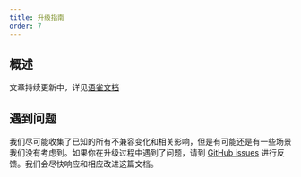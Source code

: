 ```yaml
---
title: 升级指南
order: 7
---
```


## 概述

文章持续更新中，详见[语雀文档](https://www.yuque.com/antv/charts/yzp26a6px89iamau)


## 遇到问题

我们尽可能收集了已知的所有不兼容变化和相关影响，但是有可能还是有一些场景我们没有考虑到。如果你在升级过程中遇到了问题，请到 [GitHub issues](https://github.com/ant-design/ant-design-charts/issues) 进行反馈。我们会尽快响应和相应改进这篇文档。
